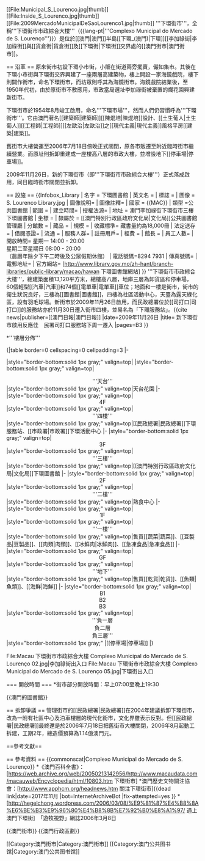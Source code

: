 [[File:Municipal_S_Lourenco.jpg|thumb]]
[[File:Inside_S_Lourenco.jpg|thumb]]
[[File:2009MercadoMunicipalDeSaoLourenco1.jpg|thumb]]
'''下環街市'''，全稱'''下環街市市政綜合大樓'''（{{lang-pt|'''Complexo Municipal do Mercado de S. Lourenço'''}}）是位於[[澳門|澳門]]半島[[下環_(澳門)|下環]][[李加祿街|李加祿街]]與[[貨倉街|貨倉街]]及[[下環街|下環街]]交界處的[[澳門街市|澳門街市]]。

== 沿革 ==
原來街市初設下環小市街，小販在街道兩旁擺賣，儼如集市。其後在下環小市街與下環街交界興建了一座兩層高建築物，樓上開設一家海鏡戲院，樓下則闢作街市，命名下環街市，而坊眾則呼其為海鏡街市。海鏡戲院結業後，至1950年代初，由於原街市不敷應用，市政當局選址李加祿街被棄置的爛花園興建新街市。

下環街市於1954年8月竣工啟用，命名'''下環市場'''，然而人們仍習慣呼為'''下環街市'''。它由澳門著名[[建築師|建築師]][[陳焜培|陳焜培]]設計、[[土生葡人|土生葡人]][[工程師|工程師]][[左歐治|左歐治]]之[[現代主義|現代主義]]風格平房[[建築|建築]]。

舊街市大樓營運至2006年7月18日傍晚正式關閉，原各市販遷至附近臨時街市繼續營業。而原址則拆卸重建成一座樓高八層的市政大樓，並增設地下[[停車場|停車場]]。

2009年11月26日，新的下環街市（即'''下環街市市政綜合大樓'''）正式落成啟用，同日臨時街市關閉並拆卸。

== 設施 ==
{{Infobox_Library 
| 名字    = 下環圖書館
| 英文名  = 
| 標誌    = 
| 圖像    = S. Lourenco Library.jpg
| 圖像說明= 
| 圖像註釋=
| 國家    = {{MAC}}
| 類型    =公共圖書館
| 範圍    = 
| 建立時間= 
| 授權法源= 
| 地址    = 澳門李加祿街下環街市三樓下環圖書館
| 坐標    = 
| 隸屬於  = [[澳門特別行政區政府文化局|文化局]]公共圖書館管理廳
| 分館數  = 
| 藏品    = 
| 規模    = 
| 收藏標準= 藏書量約為18,000冊
| 法定送存= 
| 借閱憑證=
| 流通    = 
| 服務人群= 
| 註冊用戶= 
| 經費    = 
| 館長    = 
| 員工人數=
| 開放時間= 星期一 14:00 - 20:00<br>星期二至星期日 08:00 - 20:00<br>（農曆年除夕下午二時後及公眾假期休館） 
| 電話號碼=8294 7931
| 傳真號碼=
| 電郵地址=
| 官方網站= [http://www.library.gov.mo/zh-hant/branch-libraries/public-library/macao/hawan 下環圖書館網站]
}}
'''下環街市市政綜合大樓'''，總建築面積13,120平方米，總樓高八層，地庫三層為卸貨區和停車場，60個輕型[[汽車|汽車]]和74個[[電單車|電單車]]車位；地面和一樓是街市，街市的衛生狀況良好，三樓為[[圖書館|圖書館]]，四樓為社區活動中心，天臺為露天綠化區，設有羽毛球場。新街市於2009年11月26日啟用，而民政總署位於[[司打口|司打口]]的服務站亦於11月30日遷入街市四樓，並易名為「下環服務站」。<ref>{{cite news|publisher=[[澳門日報|澳門日報]]
|date=2009年11月26日
|title= 新下環街市啟用反應佳　民署司打口服務站下周一遷入
|pages=B3
}}</ref>

*'''樓層分佈'''

{|table border=0 cellspacing=0 cellpadding=3
|-

|style="border-bottom:solid 1px gray;" valign=top|
|style="border-bottom:solid 1px gray;" valign=top|<center>'''天台'''</center>
|style="border-bottom:solid 1px gray;" valign=top|天台花園
|-
|style="border-bottom:solid 1px gray;" valign=top|<center>4F</center>
|style="border-bottom:solid 1px gray;" valign=top|<center>'''四樓'''</center>
|style="border-bottom:solid 1px gray;" valign=top|[[民政總署|民政總署]]下環服務站、[[市政署|市政署]]下環活動中心
|-
|style="border-bottom:solid 1px gray;" valign=top|<center>3F</center>
|style="border-bottom:solid 1px gray;" valign=top| <center>'''三樓'''</center>
|style="border-bottom:solid 1px gray;" valign=top|[[澳門特別行政區政府文化局|文化局]]下環圖書館
|-
|style="border-bottom:solid 1px gray;" valign=top|<center>2F</center>
|style="border-bottom:solid 1px gray;" valign=top|<center>'''二樓'''</center>
|style="border-bottom:solid 1px gray;" valign=top|熟食中心
|-
|style="border-bottom:solid 1px gray;" valign=top|<center>1F</center>
|style="border-bottom:solid 1px gray;" valign=top|<center>'''一樓'''</center>
|style="border-bottom:solid 1px gray;" valign=top|售買[[蔬菜|蔬菜]]、[[豆製品|豆製品]]、[[肉類|肉類]]、[[冰鮮肉|冰鮮肉]]、[[急凍食品|急凍食品]]
|-
|style="border-bottom:solid 1px gray;" valign=top|<center>GF</center>
|style="border-bottom:solid 1px gray;" valign=top|<center>'''地下'''</center>
|style="border-bottom:solid 1px gray;" valign=top|售買[[乾貨|乾貨]]、[[魚類|魚類]]、[[海鮮|海鮮]]
|-
|style="border-bottom:solid 1px gray;" valign=top|<center>B1<br/>B2<br/>B3</center>
|style="border-bottom:solid 1px gray;" valign=top|<center>'''負一層<br/>負二層<br/>負三層'''</center>
|style="border-bottom:solid 1px gray;" |[[停車場|停車場]]
|}


<gallery>
File:Macau 下環街市市政綜合大樓 Complexo Municipal do Mercado de S. Lourenço 02.jpg|李加祿街出入口
File:Macau 下環街市市政綜合大樓 Complexo Municipal do Mercado de S. Lourenço 05.jpg|下環街出入口
</gallery>

=== 開放時間 ===
*街市部分開放時間：早上07:00至晚上19:30

{{澳門的圖書館}}

== 拆卸爭議 ==
管理街市的[[民政總署|民政總署]]在2004年建議拆卸下環街市，改為一附有社區中心及泊車樓層的現代化街市，文化界雖表示反對。但[[民政總署|民政總署]]最終還是於2006年7月18日把舊街市大樓關閉，2006年8月起動工拆建，工期2年，總造價預算為1.14億澳門元。

==參考文獻==
<div class="references-small">
<references></references>
</div>

== 參考資料 ==
{{commonscat|Complexo Municipal do Mercado de S. Lourenço}}
*《澳門百科全書》：[https://web.archive.org/web/20050213142956/http://www.macaudata.com/macauweb/Encyclopedia/html/10803.htm 下環街市]
*澳門歷史文物關注協會：[http://www.apphcm.org/headnews.htm 關注下環街市]{{dead link|date=2017年11月 |bot=InternetArchiveBot |fix-attempted=yes }}
*[http://hegelchong.wordpress.com/2006/03/08/%E9%81%87%E4%B8%8A%E6%BE%B3%E9%96%80%E4%B8%8B%E7%92%B0%E8%A1%97/ 遇上澳門下環街]　「遊牧視野」網誌2006年3月8日

{{澳門街市}}
{{澳門行政區劃}}

[[Category:澳門街市|Category:澳門街市]]
[[Category:澳门公共图书馆|Category:澳门公共图书馆]]